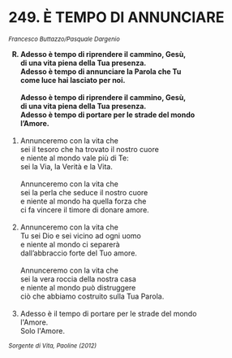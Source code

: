 # 249. È TEMPO DI ANNUNCIARE

<sub><i>Francesco Buttazzo/Pasquale Dargenio</i></sub>
<ol>
	<b><li type="A" value="18">Adesso è tempo di riprendere il cammino, Gesù,<br>
		di una vita piena della Tua presenza.<br>
		Adesso è tempo di annunciare la Parola che Tu<br>
		come luce hai lasciato per noi.<br><br>
		Adesso è tempo di riprendere il cammino, Gesù,<br>
		di una vita piena della Tua presenza.<br>
		Adesso è tempo di portare per le strade del mondo<br>
		l’Amore.</li></b><br>
	<li value="1">Annunceremo con la vita che<br>
		sei il tesoro che ha trovato il nostro cuore<br>
		e niente al mondo vale più di Te:<br>
		sei la Via, la Verità e la Vita.<br><br>
		Annunceremo con la vita che<br>
		sei la perla che seduce il nostro cuore<br>
		e niente al mondo ha quella forza che<br>
		ci fa vincere il timore di donare amore.</li><br>
	<li>Annunceremo con la vita che<br>
		Tu sei Dio e sei vicino ad ogni uomo<br>
		e niente al mondo ci separerà<br>
		dall’abbraccio forte del Tuo amore.<br><br>
		Annunceremo con la vita che<br>
		sei la vera roccia della nostra casa<br>
		e niente al mondo può distruggere<br>
		ciò che abbiamo costruito sulla Tua Parola.</li><br>
	<li>Adesso è il tempo di portare per le strade del mondo<br>
		l'Amore.<br>
		Solo l'Amore.</li>
</ol>
<sub><i>Sorgente di Vita, Paoline (2012)</i></sub>
